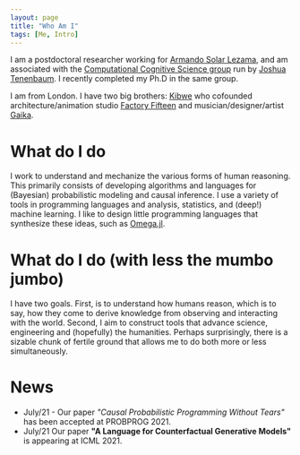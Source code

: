 ```yaml
---
layout: page
title: "Who Am I"
tags: [Me, Intro]
---
```


I am a postdoctoral researcher working for [Armando Solar Lezama](http://people.csail.mit.edu/asolar/), and am associated with the [Computational Cognitive Science group](http://cocosci.mit.edu) run by [Joshua Tenenbaum](http://web.mit.edu/cocosci/josh.html).  I recently completed my Ph.D in the same group.

I am from London. I have two big brothers: [Kibwe](http://blog.ted.com/constructing-kinetic-worlds-the-futuristic-films-of-ted-fellow-kibwe-tavares/) who cofounded architecture/animation studio [Factory Fifteen](http://www.factoryfifteen.com/) and musician/designer/artist [Gaika](https://warp.net/artists/gaika/).

# What do I do

I work to understand and mechanize the various forms of human reasoning.  This primarily consists of developing algorithms and languages for (Bayesian) probabilistic modeling and causal inference.  I use a variety of tools in programming languages and analysis, statistics, and (deep!) machine learning.  I like to design little programming languages that synthesize these ideas, such as [Omega.jl](https://github.com/zenna/Omega.jl).

# What do I do (with less the mumbo jumbo)

I have two goals. First, is to understand how humans reason, which is to say, how they come to derive knowledge from observing and interacting with the world.  Second, I aim to construct tools that advance science, engineering and (hopefully) the humanities.  Perhaps surprisingly, there is a sizable chunk of fertile ground that allows me to do both more or less simultaneously.

# News

- July/21 - Our paper *"Causal Probabilistic Programming Without Tears"* has been accepted at PROBPROG 2021.
- July/21 Our paper __"A Language for Counterfactual Generative Models"__ is appearing at ICML 2021.